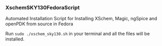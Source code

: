 ### XschemSKY130FedoraScript

Automated Installation Script for Installing XSchem, Magic, ngSpice and openPDK from source in Fedora

Run `sudo ./xschem_sky130.sh` in your terminal and all the files will be installed.
